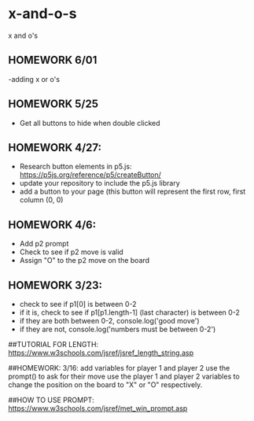 # x-and-o-s

x and o's
## HOMEWORK 6/01
-adding x or o's

## HOMEWORK 5/25
- Get all buttons to hide when double clicked
## HOMEWORK 4/27:
 - Research button elements in p5.js: https://p5js.org/reference/p5/createButton/
 - update your repository to include the p5.js library
 - add a button to your page (this button will represent the first row, first column (0, 0)

## HOMEWORK 4/6:
- Add p2 prompt
- Check to see if p2 move is valid
- Assign "O" to the p2 move on the board


## HOMEWORK 3/23: 
- check to see if p1[0] is between 0-2
- if it is, check to see if p1[p1.length-1] (last character) is between 0-2
- if they are both between 0-2, console.log('good move')
- if they are not, console.log('numbers must be between 0-2')

##TUTORIAL FOR LENGTH:
https://www.w3schools.com/jsref/jsref_length_string.asp
 
##HOMEWORK: 3/16:
add variables for player 1 and player 2
use the prompt() to ask for their move
use the player 1 and player 2 variables to change the position on the board to "X" or "O" respectively.

##HOW TO USE PROMPT:
https://www.w3schools.com/jsref/met_win_prompt.asp
